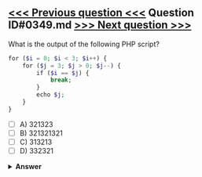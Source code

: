 [<<< Previous question <<<](0348.md)   Question ID#0349.md   [>>> Next question >>>](0350.md)
---

What is the output of the following PHP script?

```php
for ($i = 0; $i < 3; $i++) {
    for ($j = 3; $j > 0; $j--) {
        if ($i == $j) {
            break;
        }
        echo $j;
    }
}
```

- [ ] A) 321323
- [ ] B) 321321321
- [ ] C) 313213
- [ ] D) 332321

<details><summary><b>Answer</b></summary>
<p>
  Answer: <strong>A</strong>
</p>
</details>
